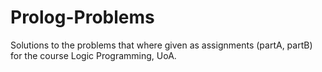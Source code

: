 # Prolog-Problems

Solutions to the problems that where given as assignments (partA, partB) for the course Logic Programming, UoA.
